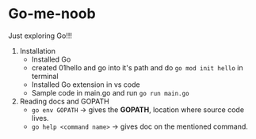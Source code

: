# Go-me-noob
Just exploring Go!!!

1. Installation
    - Installed Go
    - created 01hello and go into it's path and do `go mod init hello` in terminal
    - Installed Go extension in vs code
    - Sample code in main.go and run `go run main.go`
2. Reading docs and GOPATH
    - `go env GOPATH` -> gives the **GOPATH**, location where source code lives.
    - `go help <command name>` -> gives doc on the mentioned command.
